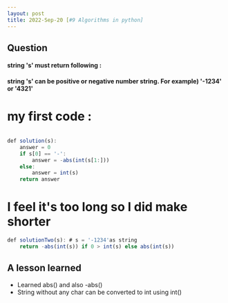 ```yaml
---
layout: post
title: 2022-Sep-20 [#9 Algorithms in python]
---
```

## Question
#### string 's' must return following :
#### string 's' can be positive or negative number string. For example) '-1234' or '4321'


# my first code : 
```javascript

def solution(s):
    answer = 0
    if s[0] == '-':
        answer = -abs(int(s[1:]))   
    else:
        answer = int(s)
    return answer
```

# I feel it's too long so I did make shorter


```javascript
def solutionTwo(s): # s = '-1234'as string
    return -abs(int(s)) if 0 > int(s) else abs(int(s))  
```

## A lesson learned
- Learned abs() and also -abs()
- String without any char can be converted to int using int()
